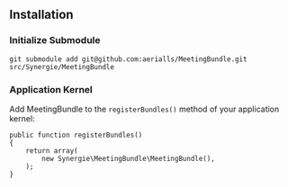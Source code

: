 ## Installation

### Initialize Submodule

    git submodule add git@github.com:aerialls/MeetingBundle.git src/Synergie/MeetingBundle

### Application Kernel

Add MeetingBundle to the `registerBundles()` method of your application kernel:

    public function registerBundles()
    {
        return array(
            new Synergie\MeetingBundle\MeetingBundle(),
        );
    }


